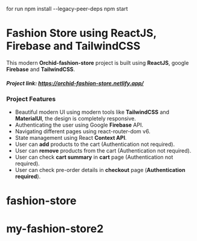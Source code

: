 for run
npm install --legacy-peer-deps
npm start

#  **Fashion Store using ReactJS, Firebase and TailwindCSS**

This modern **Orchid-fashion-store** project is built using **ReactJS**, google **Firebase** and **TailwindCSS**.

##### Project link: https://orchid-fashion-store.netlify.app/

### Project Features
- Beautiful modern UI using modern tools like **TailwindCSS** and **MaterialUI**, the design is completely responsive.
- Authenticating the user using Google **Firebase** API.
- Navigating different pages using react-router-dom v6.
- State management using React **Context API**.
- User can **add** products to the cart (Authentication not required).
- User can **remove** products from the cart (Authentication not required).
- User can check **cart summary** in **cart** page (Authentication not required).
- User can check pre-order details in  **checkout** page (**Authentication required**).
# fashion-store
# my-fashion-store2
